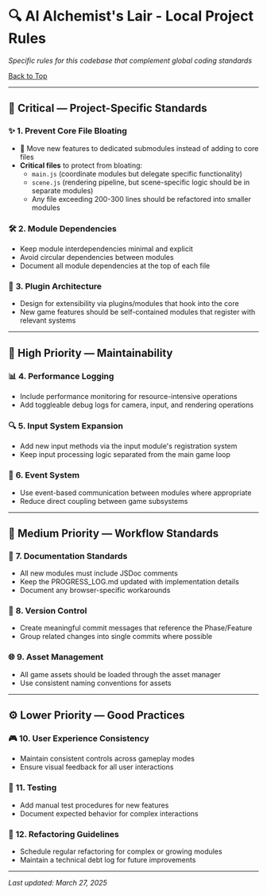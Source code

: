 # 🔍 **AI Alchemist's Lair - Local Project Rules**

_Specific rules for this codebase that complement global coding standards_

[Back to Top](#🔍-ai-alchemists-lair---local-project-rules)

---

## 🥇 **Critical — Project-Specific Standards**

### ✨ **1. Prevent Core File Bloating**
- 🔄 Move new features to dedicated submodules instead of adding to core files
- **Critical files** to protect from bloating:
  - `main.js` (coordinate modules but delegate specific functionality)
  - `scene.js` (rendering pipeline, but scene-specific logic should be in separate modules)
  - Any file exceeding 200-300 lines should be refactored into smaller modules

### 🛠️ **2. Module Dependencies**
- Keep module interdependencies minimal and explicit
- Avoid circular dependencies between modules
- Document all module dependencies at the top of each file

### 🔌 **3. Plugin Architecture**
- Design for extensibility via plugins/modules that hook into the core
- New game features should be self-contained modules that register with relevant systems

---

## 🥈 **High Priority — Maintainability**

### 📊 **4. Performance Logging**
- Include performance monitoring for resource-intensive operations
- Add toggleable debug logs for camera, input, and rendering operations

### 🔍 **5. Input System Expansion**
- Add new input methods via the input module's registration system
- Keep input processing logic separated from the main game loop

### 🧩 **6. Event System**
- Use event-based communication between modules where appropriate
- Reduce direct coupling between game subsystems

---

## 🥉 **Medium Priority — Workflow Standards**

### 📝 **7. Documentation Standards**
- All new modules must include JSDoc comments
- Keep the PROGRESS_LOG.md updated with implementation details
- Document any browser-specific workarounds

### 🔢 **8. Version Control**
- Create meaningful commit messages that reference the Phase/Feature
- Group related changes into single commits where possible

### 🌐 **9. Asset Management**
- All game assets should be loaded through the asset manager
- Use consistent naming conventions for assets

---

## ⚙️ **Lower Priority — Good Practices**

### 🎮 **10. User Experience Consistency**
- Maintain consistent controls across gameplay modes
- Ensure visual feedback for all user interactions

### 🧪 **11. Testing**
- Add manual test procedures for new features
- Document expected behavior for complex interactions

### 🔄 **12. Refactoring Guidelines**
- Schedule regular refactoring for complex or growing modules
- Maintain a technical debt log for future improvements

---

*Last updated: March 27, 2025*
